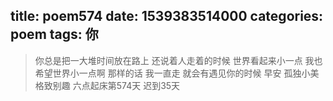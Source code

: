 title: poem574
date: 1539383514000
categories: poem
tags: 你
---
> 你总是把一大堆时间放在路上
还说着人走着的时候
世界看起来小一点
我也希望世界小一点啊
那样的话
我一直走
就会有遇见你的时候
早安
孤独小美
格致别趣
六点起床第574天 迟到35天